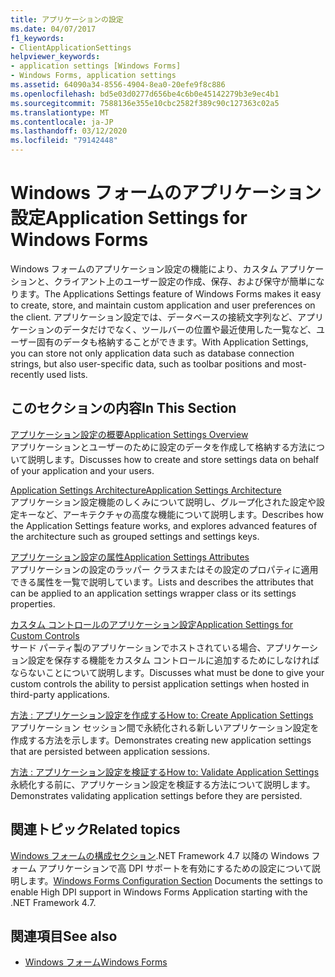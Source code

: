 ```yaml
---
title: アプリケーションの設定
ms.date: 04/07/2017
f1_keywords:
- ClientApplicationSettings
helpviewer_keywords:
- application settings [Windows Forms]
- Windows Forms, application settings
ms.assetid: 64090a34-8556-4904-8ea0-20efe9f8c886
ms.openlocfilehash: bd5e03d0277d656be4c6b0e45142279b3e9ec4b1
ms.sourcegitcommit: 7588136e355e10cbc2582f389c90c127363c02a5
ms.translationtype: MT
ms.contentlocale: ja-JP
ms.lasthandoff: 03/12/2020
ms.locfileid: "79142448"
---
```

# <a name="application-settings-for-windows-forms"></a><span data-ttu-id="de227-102">Windows フォームのアプリケーション設定</span><span class="sxs-lookup"><span data-stu-id="de227-102">Application Settings for Windows Forms</span></span>
<span data-ttu-id="de227-103">Windows フォームのアプリケーション設定の機能により、カスタム アプリケーションと、クライアント上のユーザー設定の作成、保存、および保守が簡単になります。</span><span class="sxs-lookup"><span data-stu-id="de227-103">The Applications Settings feature of Windows Forms makes it easy to create, store, and maintain custom application and user preferences on the client.</span></span> <span data-ttu-id="de227-104">アプリケーション設定では、データベースの接続文字列など、アプリケーションのデータだけでなく、ツールバーの位置や最近使用した一覧など、ユーザー固有のデータも格納することができます。</span><span class="sxs-lookup"><span data-stu-id="de227-104">With Application Settings, you can store not only application data such as database connection strings, but also user-specific data, such as toolbar positions and most-recently used lists.</span></span>  
  
## <a name="in-this-section"></a><span data-ttu-id="de227-105">このセクションの内容</span><span class="sxs-lookup"><span data-stu-id="de227-105">In This Section</span></span>  
 [<span data-ttu-id="de227-106">アプリケーション設定の概要</span><span class="sxs-lookup"><span data-stu-id="de227-106">Application Settings Overview</span></span>](application-settings-overview.md)  
 <span data-ttu-id="de227-107">アプリケーションとユーザーのために設定のデータを作成して格納する方法について説明します。</span><span class="sxs-lookup"><span data-stu-id="de227-107">Discusses how to create and store settings data on behalf of your application and your users.</span></span>  
  
 [<span data-ttu-id="de227-108">Application Settings Architecture</span><span class="sxs-lookup"><span data-stu-id="de227-108">Application Settings Architecture</span></span>](application-settings-architecture.md)  
 <span data-ttu-id="de227-109">アプリケーション設定機能のしくみについて説明し、グループ化された設定や設定キーなど、アーキテクチャの高度な機能について説明します。</span><span class="sxs-lookup"><span data-stu-id="de227-109">Describes how the Application Settings feature works, and explores advanced features of the architecture such as grouped settings and settings keys.</span></span>  
  
 [<span data-ttu-id="de227-110">アプリケーション設定の属性</span><span class="sxs-lookup"><span data-stu-id="de227-110">Application Settings Attributes</span></span>](application-settings-attributes.md)  
 <span data-ttu-id="de227-111">アプリケーションの設定のラッパー クラスまたはその設定のプロパティに適用できる属性を一覧で説明しています。</span><span class="sxs-lookup"><span data-stu-id="de227-111">Lists and describes the attributes that can be applied to an application settings wrapper class or its settings properties.</span></span>  
  
 [<span data-ttu-id="de227-112">カスタム コントロールのアプリケーション設定</span><span class="sxs-lookup"><span data-stu-id="de227-112">Application Settings for Custom Controls</span></span>](application-settings-for-custom-controls.md)  
 <span data-ttu-id="de227-113">サード パーティ製のアプリケーションでホストされている場合、アプリケーション設定を保存する機能をカスタム コントロールに追加するためにしなければならないことについて説明します。</span><span class="sxs-lookup"><span data-stu-id="de227-113">Discusses what must be done to give your custom controls the ability to persist application settings when hosted in third-party applications.</span></span>  
  
 [<span data-ttu-id="de227-114">方法 : アプリケーション設定を作成する</span><span class="sxs-lookup"><span data-stu-id="de227-114">How to: Create Application Settings</span></span>](how-to-create-application-settings.md)  
 <span data-ttu-id="de227-115">アプリケーション セッション間で永続化される新しいアプリケーション設定を作成する方法を示します。</span><span class="sxs-lookup"><span data-stu-id="de227-115">Demonstrates creating new application settings that are persisted between application sessions.</span></span>  
  
 [<span data-ttu-id="de227-116">方法 : アプリケーション設定を検証する</span><span class="sxs-lookup"><span data-stu-id="de227-116">How to: Validate Application Settings</span></span>](how-to-validate-application-settings.md)  
 <span data-ttu-id="de227-117">永続化する前に、アプリケーション設定を検証する方法について説明します。</span><span class="sxs-lookup"><span data-stu-id="de227-117">Demonstrates validating application settings before they are persisted.</span></span>  
  
## <a name="related-topics"></a><span data-ttu-id="de227-118">関連トピック</span><span class="sxs-lookup"><span data-stu-id="de227-118">Related topics</span></span>

<span data-ttu-id="de227-119">[Windows フォームの構成セクション](../../configure-apps/file-schema/winforms/index.md).NET Framework 4.7 以降の Windows フォーム アプリケーションで高 DPI サポートを有効にするための設定について説明します。</span><span class="sxs-lookup"><span data-stu-id="de227-119">[Windows Forms Configuration Section](../../configure-apps/file-schema/winforms/index.md) Documents the settings to enable High DPI support in Windows Forms Application starting with the .NET Framework 4.7.</span></span>

## <a name="see-also"></a><span data-ttu-id="de227-120">関連項目</span><span class="sxs-lookup"><span data-stu-id="de227-120">See also</span></span>

- [<span data-ttu-id="de227-121">Windows フォーム</span><span class="sxs-lookup"><span data-stu-id="de227-121">Windows Forms</span></span>](../index.md)
